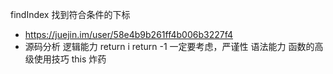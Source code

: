 findIndex 找到符合条件的下标
- https://juejin.im/user/58e4b9b261ff4b006b3227f4
- 源码分析
    逻辑能力
    return i
    return -1 一定要考虑，严谨性
    语法能力
    函数的高级使用技巧
    this 炸药